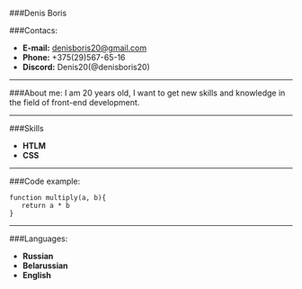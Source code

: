 ###Denis Boris

###Contacs:

- **E-mail:** denisboris20@gmail.com
- **Phone:** +375(29)567-65-16
- **Discord:** Denis20(@denisboris20)

---

###About me:
I am 20 years old, I want to get new skills and knowledge in the field of front-end development.

---

###Skills

- **HTLM**
- **CSS**

---

###Code example:

```
function multiply(a, b){
   return a * b
}
```

---

###Languages:

- **Russian**
- **Belarussian**
- **English**
